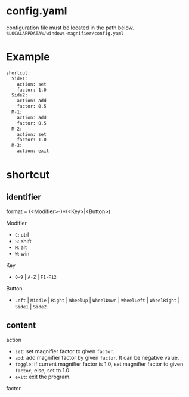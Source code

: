 # config.yaml
configuration file must be located in the path below.  
`%LOCALAPPDATA%/windows-magnifier/config.yaml`

# Example
```sh
shortcut:
  Side1:
    action: set
    factor: 1.0
  Side2:
    action: add
    factor: 0.5
  M-1:
    action: add
    factor: 0.5
  M-2:
    action: set
    factor: 1.0
  M-3:
    action: exit
```

# shortcut
## identifier
format = (\<Modifier\>-)\*(\<Key\>|\<Button\>)  

Modifier
* `C`: ctrl
* `S`: shift
* `M`: alt
* `W`: win  

Key
* `0-9` | `A-Z` | `F1-F12`  

Button
* `Left` | `Middle` | `Right` | `WheelUp` | `WheelDown` | `WheelLeft` | `WheelRight` | `Side1` | `Side2`
## content
action
* `set`: set magnifier factor to given `factor`.
* `add`: add magnifier factor by given `factor`. It can be negative value.
* `toggle`: if current magnifier factor is 1.0, set magnifier factor to given `factor`, else, set to 1.0.
* `exit`: exit the program.  

factor
